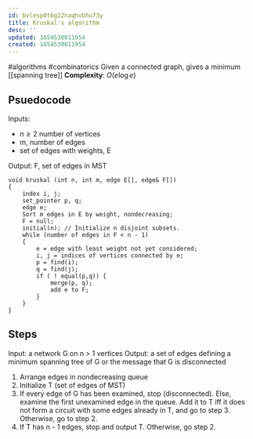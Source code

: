 ```yaml
---
id: bvlesp0t6g22naqhvbhu73y
title: Kruskal's algorithm
desc: ''
updated: 1654530811954
created: 1654530811954
---
```

#algorithms #combinatorics 
Given a connected graph, gives a  minimum [[spanning tree]]
**Complexity**: $O(e \log e)$
## Psuedocode
Inputs: 
 - $n \geq 2$ number of vertices
 - m, number of edges
 - set of edges with weights, E

Output: F, set of edges in MST
```
void kruskal (int n, int m, edge E[], edge& F[])
{
	index i, j;
	set_pointer p, q;
	edge e;
	Sort m edges in E by weight, nondecreasing;
	F = null;
	initial(n); // Initialize n disjoint subsets.
	while (number of edges in F < n - 1)
	{
		e = edge with least weight not yet considered;
		i, j = indices of vertices connected by e;
		p = find(i);
		q = find(j);
		if ( ! equal(p,q)) {
			merge(p, q);
			add e to F;
		}
	}
}
```

## Steps
Input: a network G on n > 1 vertices
Output: a set of edges defining a minimum spanning tree of G or the message that G is disconnected

1. Arrange edges in nondecreasing queue
2. Initialize T (set of edges of MST)
3. If every edge of G has been examined, stop (disconnected).  Else, examine the first unexamined edge in the queue. Add it to T iff it does not form a circuit with some edges already in T, and go to step 3.  Otherwise, go to step 2.
4. If T has n - 1 edges, stop and output T.  Otherwise, go step 2.
